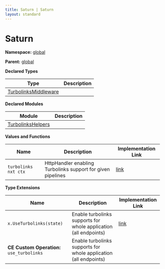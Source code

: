 ```yaml
---
title: Saturn | Saturn
layout: standard
---
```


# Saturn

**Namespace:** [global](./global.html)

**Parent:** [global](./global.html)

**Declared Types**

| Type                                                       | Description |
|------------------------------------------------------------|-------------|
| [TurbolinksMiddleware](./saturn-turbolinksmiddleware.html) |             |

**Declared Modules**

| Module                                               | Description |
|------------------------------------------------------|-------------|
| [TurbolinksHelpers](./saturn-turbolinkshelpers.html) |             |

**Values and Functions**

| Name                 | Description                                                 | Implementation Link                                                                                                 |
|----------------------|-------------------------------------------------------------|---------------------------------------------------------------------------------------------------------------------|
| `turbolinks nxt ctx` | HttpHandler enabling Turbolinks support for given pipelines | [link](https://github.com/SaturnFramework/Saturn/tree/master/src/Saturn.Extensions.Turbolinks/Turbolinks.fs#L39-39) |

**Type Extensions**

| Name                                      | Description                                                      | Implementation Link                                                                                                 |
|-------------------------------------------|------------------------------------------------------------------|---------------------------------------------------------------------------------------------------------------------|
| `x.UseTurbolinks(state)`                  | Enable turbolinks supports for whole application (all endpoints) | [link](https://github.com/SaturnFramework/Saturn/tree/master/src/Saturn.Extensions.Turbolinks/Turbolinks.fs#L55-55) |
| **CE Custom Operation:** `use_turbolinks` | Enable turbolinks supports for whole application (all endpoints) |                                                                                                                     |
